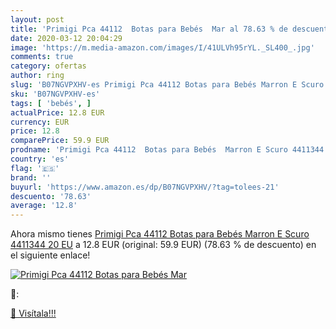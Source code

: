 ```yaml
---
layout: post
title: 'Primigi Pca 44112  Botas para Bebés  Mar al 78.63 % de descuento'
date: 2020-03-12 20:04:29
image: 'https://m.media-amazon.com/images/I/41ULVh95rYL._SL400_.jpg'
comments: true
category: ofertas
author: ring
slug: 'B07NGVPXHV-es Primigi Pca 44112 Botas para Bebés Marron E Scuro 4411344...'
sku: 'B07NGVPXHV-es'
tags: [ 'bebés', ]
actualPrice: 12.8 EUR
currency: EUR
price: 12.8
comparePrice: 59.9 EUR
prodname: 'Primigi Pca 44112  Botas para Bebés  Marron E Scuro 4411344  20 EU'
country: 'es'
flag: '🇪🇸'
brand: ''
buyurl: 'https://www.amazon.es/dp/B07NGVPXHV/?tag=tolees-21'
descuento: '78.63'
average: '12.8'
---
```


Ahora mismo tienes [Primigi Pca 44112  Botas para Bebés  Marron E Scuro 4411344  20 EU](https://www.amazon.es/dp/B07NGVPXHV/?tag=tolees-21) a 12.8 EUR (original: 59.9 EUR) (78.63 %  de descuento) en el siguiente enlace!

[![Primigi Pca 44112  Botas para Bebés  Mar](https://m.media-amazon.com/images/I/41ULVh95rYL._SL400_.jpg)](https://www.amazon.es/dp/B07NGVPXHV/?tag=tolees-21)

🔎:


[🛒 Visítala!!!](https://www.amazon.es/dp/B07NGVPXHV/?tag=tolees-21)
